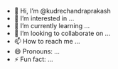 - 👋 Hi, I’m @kudrechandraprakash
- 👀 I’m interested in ...
- 🌱 I’m currently learning ...
- 💞️ I’m looking to collaborate on ...
- 📫 How to reach me ...
- 😄 Pronouns: ...
- ⚡ Fun fact: ...

<!---
kudrechandra/kudrechandra is a ✨ special ✨ repository because its `README.md` (this file) appears on your GitHub profile.
You can click the Preview link to take a look at your changes.
--->

